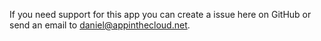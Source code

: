 If you need support for this app you can create a issue here on GitHub or send an email to daniel@appinthecloud.net.
